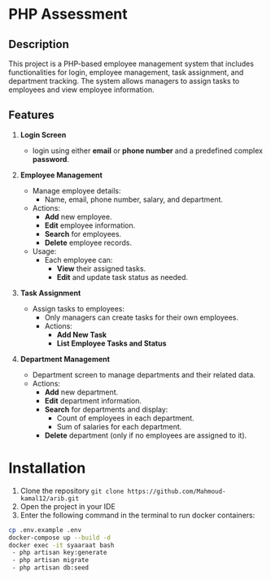 # PHP Assessment

## Description
This project is a PHP-based employee management system that includes functionalities for login, employee management, task assignment, and department tracking. The system allows managers to assign tasks to employees and view employee information.

## Features

1. **Login Screen**
    - login using either **email** or **phone number** and a predefined complex **password**.

2. **Employee Management**
    - Manage employee details:
        - Name, email, phone number, salary, and department.
    - Actions:
        - **Add** new employee.
        - **Edit** employee information.
        - **Search** for employees.
        - **Delete** employee records.
    - Usage:
      - Each employee can:
        - **View** their assigned tasks.
        - **Edit** and update task status as needed.
3. **Task Assignment**
    - Assign tasks to employees:
        - Only managers can create tasks for their own employees.
        - Actions:
            - **Add New Task**
            - **List Employee Tasks and Status**

4. **Department Management**
    - Department screen to manage departments and their related data.
    - Actions:
        - **Add** new department.
        - **Edit** department information.
        - **Search** for departments and display:
            - Count of employees in each department.
            - Sum of salaries for each department.
        - **Delete** department (only if no employees are assigned to it).

# Installation
1. Clone the repository ```git clone https://github.com/Mahmoud-kamal12/arib.git```
2. Open the project in your IDE
3. Enter the following command in the terminal to run docker containers:
```bash
cp .env.example .env
docker-compose up --build -d
docker exec -it syaaraat bash
 - php artisan key:generate
 - php artisan migrate
 - php artisan db:seed
```
